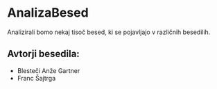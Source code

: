 # AnalizaBesed

Analizirali bomo nekaj tisoč besed, ki se pojavljajo v različnih besedilih.
## Avtorji besedila:
- Blesteči Anže Gartner
- Franc Šajtrga